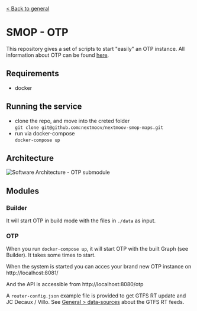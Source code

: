 [< Back to general](https://github.com/nextmoov/nextmoov-smop-general)

# SMOP - OTP

This repository gives a set of scripts to start "easily" an OTP instance. All information about OTP can be found [here](http://docs.opentripplanner.org/en/latest/).


## Requirements
  - docker


## Running the service
- clone the repo, and move into the creted folder  
   `git clone git@github.com:nextmoov/nextmoov-smop-maps.git`
- run via docker-compose  
  `docker-compose up`



## Architecture
![Software Architecture - OTP submodule](https://user-images.githubusercontent.com/10850995/70332513-04766e80-1842-11ea-8f0a-4065272d8ac6.jpg)



## Modules

### Builder

It will start OTP in build mode with the files in `./data` as input.

### OTP

When you run `docker-compose up`, it will start OTP with the built Graph (see Builder). It takes some times to start.

When the system is started you can acces your brand new OTP instance on http://localhost:8081/

And the API is accessible from http://localhost:8080/otp

A `router-config.json` example file is provided to get GTFS RT update and JC Decaux / Villo. See [General > data-sources](https://github.com/nextmoov/nextmoov-smop-general#data-sources) about the GTFS RT feeds.
